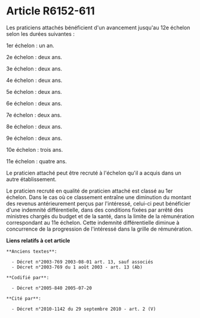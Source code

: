 # Article R6152-611

Les praticiens attachés bénéficient d'un avancement jusqu'au 12e échelon selon les durées suivantes :

1er échelon : un an.

2e échelon : deux ans.

3e échelon : deux ans.

4e échelon : deux ans.

5e échelon : deux ans.

6e échelon : deux ans.

7e échelon : deux ans.

8e échelon : deux ans.

9e échelon : deux ans.

10e échelon : trois ans.

11e échelon : quatre ans.

Le praticien attaché peut être recruté à l'échelon qu'il a acquis dans un autre établissement.

Le praticien recruté en qualité de praticien attaché est classé au 1er échelon. Dans le cas où ce classement entraîne une
diminution du montant des revenus antérieurement perçus par l'intéressé, celui-ci peut bénéficier d'une indemnité
différentielle, dans des conditions fixées par arrêté des ministres chargés du budget et de la santé, dans la limite de la
rémunération correspondant au 11e échelon. Cette indemnité différentielle diminue à concurrence de la progression de
l'intéressé dans la grille de rémunération.

**Liens relatifs à cet article**

	**Anciens textes**:

	  - Décret n°2003-769 2003-08-01 art. 13, sauf associés
	  - Décret n°2003-769 du 1 août 2003 - art. 13 (Ab)

	**Codifié par**:

	  - Décret n°2005-840 2005-07-20

	**Cité par**:

	  - Décret n°2010-1142 du 29 septembre 2010 - art. 2 (V)
